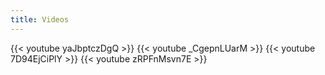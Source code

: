 ```yaml
---
title: Videos
---
```


{{< youtube yaJbptczDgQ >}}
{{< youtube _CgepnLUarM >}}
{{< youtube 7D94EjCiPlY >}}
{{< youtube zRPFnMsvn7E >}}
